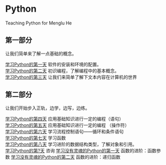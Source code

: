 # Python
Teaching Python for Menglu He

## 第一部分

让我们简单来了解一点基础的概念。

[学习Python的第一天](Tutorial/Guide01.md) 软件的安装和环境的配置。  
[学习Python的第二天](Tutorial/Guide02.md) 初识编程，了解编程中的基本概念。  
[学习Python的第三天](Tutorial/Guide03.md) 让我们来简单了解下文本内容在计算机的世界

## 第二部分

让我们开始步入正轨，边学，边写，边练。

[学习Python的第四天](Tutorial/Guide04.md) 应用基础知识进行一定的编程（语句）  
[学习Python的第五天](Tutorial/Guide05.md) 应用基础知识进行一定的编程  （操作符）  
[学习Python的第六天](Tutorial/Guide06.md) 学习流程控制语句——循环和条件语句  
[学习Python的第七天](Tutorial/Guide07.md) 学习函数  
[学习Python的第八天](Tutorial/Guide08.md) 学习进阶的数据结构类型，了解对象和引用。  
[学习Python的第?天](Tutorial/Guide09.md) 咨询
[学习没有灵魂的Python的第一天](Tutorial/Guide10.md) 函数的进阶：函数参数 
[学习没有灵魂的Python的第二天](Tutorial/Guide11.md) 函数的进阶：递归函数